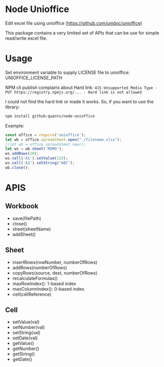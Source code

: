 # Node Unioffice

Edit excel file using unioffice (https://github.com/unidoc/unioffice)

This package contains a very limited set of APIs that can be use for simple read/write excel file.

# Usage

Set environment variable to supply LICENSE file to unioffice: UNIOFFICE_LICENSE_PATH

NPM cli publish complains about Hard link: `415 Unsupported Media Type - PUT https://registry.npmjs.org/... - Hard link is not allowed`

I could not find the hard link or made it works. So, if you want to use the library:

```sh
npm install github:quantv/node-unioffice
```

Example:

```javascript
const office = require('unioffice');
let wb = office.spreadsheet.open("./filename.xlsx");
//let wb = office.spreadsheet.new();
let ws = wb.sheet('MOMO');
ws.addRows(10);
ws.cell('A1').setValue(123);
ws.cell('A2').setString("ABC");
wb.close();
```


# APIS

## Workbook

- save(filePath)
- close()
- sheet(sheetName)
- addSheet()

## Sheet

- insertRows(rowNumber, numberOfRows)
- addRows(numberOfRows)
- copyRows(source, dest, numberOfRows)
- recalculateFormulas()
- maxRowIndex(): 1-based index
- maxColumnIndex(): 0-based index.
- cell(cellReference)

## Cell

- setValue(val)
- setNumber(val)
- setString(val)
- setDate(val)
- getValue()
- getNumber()
- getString()
- getDate()
